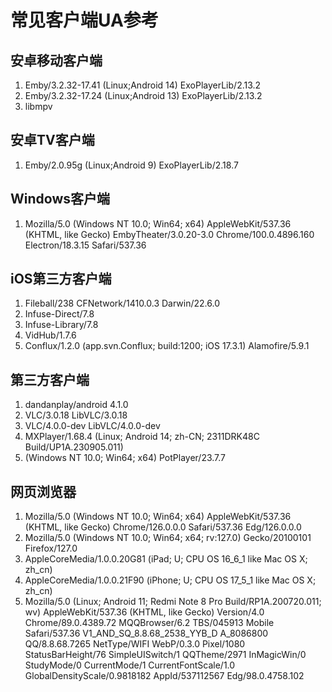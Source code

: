 # 常见客户端UA参考

## 安卓移动客户端
1. Emby/3.2.32-17.41 (Linux;Android 14) ExoPlayerLib/2.13.2
2. Emby/3.2.32-17.24 (Linux;Android 13) ExoPlayerLib/2.13.2
3. libmpv

## 安卓TV客户端
1. Emby/2.0.95g (Linux;Android 9) ExoPlayerLib/2.18.7

## Windows客户端
1. Mozilla/5.0 (Windows NT 10.0; Win64; x64) AppleWebKit/537.36 (KHTML, like Gecko) EmbyTheater/3.0.20-3.0 Chrome/100.0.4896.160 Electron/18.3.15 Safari/537.36

## iOS第三方客户端
1. Fileball/238 CFNetwork/1410.0.3 Darwin/22.6.0
2. Infuse-Direct/7.8
3. Infuse-Library/7.8
4. VidHub/1.7.6
5. Conflux/1.2.0 (app.svn.Conflux; build:1200; iOS 17.3.1) Alamofire/5.9.1

## 第三方客户端
1. dandanplay/android 4.1.0
2. VLC/3.0.18 LibVLC/3.0.18
3. VLC/4.0.0-dev LibVLC/4.0.0-dev
4. MXPlayer/1.68.4 (Linux; Android 14; zh-CN; 2311DRK48C Build/UP1A.230905.011)
5. (Windows NT 10.0; Win64; x64) PotPlayer/23.7.7

## 网页浏览器
1. Mozilla/5.0 (Windows NT 10.0; Win64; x64) AppleWebKit/537.36 (KHTML, like Gecko) Chrome/126.0.0.0 Safari/537.36 Edg/126.0.0.0
2. Mozilla/5.0 (Windows NT 10.0; Win64; x64; rv:127.0) Gecko/20100101 Firefox/127.0
3. AppleCoreMedia/1.0.0.20G81 (iPad; U; CPU OS 16_6_1 like Mac OS X; zh_cn)
4. AppleCoreMedia/1.0.0.21F90 (iPhone; U; CPU OS 17_5_1 like Mac OS X; zh_cn)
5. Mozilla/5.0 (Linux; Android 11; Redmi Note 8 Pro Build/RP1A.200720.011; wv) AppleWebKit/537.36 (KHTML, like Gecko) Version/4.0 Chrome/89.0.4389.72 MQQBrowser/6.2 TBS/045913 Mobile Safari/537.36 V1_AND_SQ_8.8.68_2538_YYB_D A_8086800 QQ/8.8.68.7265 NetType/WIFI WebP/0.3.0 Pixel/1080 StatusBarHeight/76 SimpleUISwitch/1 QQTheme/2971 InMagicWin/0 StudyMode/0 CurrentMode/1 CurrentFontScale/1.0 GlobalDensityScale/0.9818182 AppId/537112567 Edg/98.0.4758.102